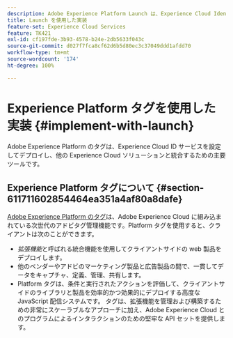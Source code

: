 ```yaml
---
description: Adobe Experience Platform Launch は、Experience Cloud Identity Service を設定してデプロイし、他の Experience Cloud ソリューションと統合するための主要ツールです。
title: Launch を使用した実装
feature-set: Experience Cloud Services
feature: TK421
exl-id: cf197fde-3b93-4578-b24e-2db5633f043c
source-git-commit: d027f7fca8cf62d6b5d80ec3c37049ddd1afdd70
workflow-type: tm+mt
source-wordcount: '174'
ht-degree: 100%

---
```


# Experience Platform タグを使用した実装 {#implement-with-launch}

Adobe Experience Platform のタグは、Experience Cloud ID サービスを設定してデプロイし、他の Experience Cloud ソリューションと統合するための主要ツールです。

## Experience Platform タグについて {#section-611711602854464ea351a4af80a8dafe}

[Adobe Experience Platform のタグ](https://experienceleague.adobe.com/docs/experience-platform/tags/home.html?lang=ja)は、Adobe Experience Cloud に組み込まれている次世代のアドビタグ管理機能です。Platform タグを使用すると、クライアントは次のことができます。

* _拡張機能_&#x200B;と呼ばれる統合機能を使用してクライアントサイドの web 製品をデプロイします。
* 他のベンダーやアドビのマーケティング製品と広告製品の間で、一貫してデータをキャプチャ、定義、管理、共有します。
* Platform タグは、条件と実行されたアクションを評価して、クライアントサイドのライブラリと製品を効率的かつ効果的にデプロイする高度な JavaScript 配信システムです。 タグは、拡張機能を管理および構築するための非常にスケーラブルなアプローチに加え、Adobe Experience Cloud とのプログラムによるインタラクションのための堅牢な API セットを提供します。
